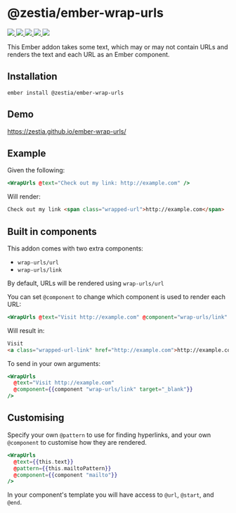 # @zestia/ember-wrap-urls

<p>
  <a href="http://travis-ci.org/zestia/ember-wrap-urls">
    <img src="https://travis-ci.org/zestia/ember-wrap-urls.svg?branch=master">
  </a>

  <a href="https://david-dm.org/zestia/ember-wrap-urls#badge-embed">
    <img src="https://david-dm.org/zestia/ember-wrap-urls.svg">
  </a>

  <a href="https://david-dm.org/zestia/ember-wrap-urls#dev-badge-embed">
    <img src="https://david-dm.org/zestia/ember-wrap-urls/dev-status.svg">
  </a>

  <a href="https://emberobserver.com/addons/@zestia/ember-wrap-urls">
    <img src="https://emberobserver.com/badges/-zestia-ember-wrap-urls.svg">
  </a>

  <img src="https://img.shields.io/badge/Ember-%3E%3D%203.16-brightgreen">
</p>

This Ember addon takes some text, which may or may not contain URLs and renders the text and each URL as an Ember component.

## Installation

```
ember install @zestia/ember-wrap-urls
```

## Demo

https://zestia.github.io/ember-wrap-urls/

## Example

Given the following:

```handlebars
<WrapUrls @text="Check out my link: http://example.com" />
```

Will render:

```html
Check out my link <span class="wrapped-url">http://example.com</span>
```

## Built in components

This addon comes with two extra components:

- `wrap-urls/url`
- `wrap-urls/link`

By default, URLs will be rendered using `wrap-urls/url`

You can set `@component` to change which component is used to render each URL:

```handlebars
<WrapUrls @text="Visit http://example.com" @component="wrap-urls/link" />
```

Will result in:

```html
Visit
<a class="wrapped-url-link" href="http://example.com">http://example.com</a>
```

To send in your own arguments:

```handlebars
<WrapUrls
  @text="Visit http://example.com"
  @component={{component "wrap-urls/link" target="_blank"}}
/>
```

## Customising

Specify your own `@pattern` to use for finding hyperlinks, and your own `@component` to customise how they are rendered.

```handlebars
<WrapUrls
  @text={{this.text}}
  @pattern={{this.mailtoPattern}}
  @component={{component "mailto"}}
/>
```

In your component's template you will have access to `@url`, `@start`, and `@end`.
